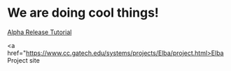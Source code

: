 # We are doing cool things!

[Alpha Release Tutorial](https://github.com/coc-gatech-newelba/NewElbaAlpha/wiki/Tutorial)

<a href="https://www.cc.gatech.edu/systems/projects/Elba/project.html>Elba Project site</a>
